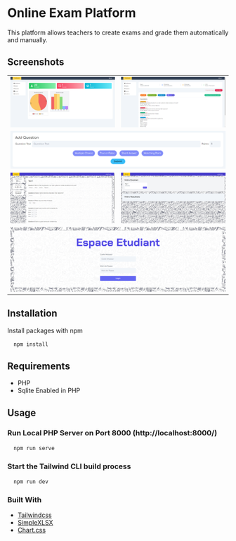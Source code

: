 # Online Exam Platform

This platform allows teachers to create exams and grade them automatically and manually.

## Screenshots

<table>
  <tbody>
    <tr>
      <td>
        <img src='screenshots\screenshoot-1.png'>
      </td>
      <td>
        <img src='screenshots\screenshoot-3.png'>
      </td>
    </tr>
    <tr>
      <td colspan='2'>
        <img src='screenshots\screenshoot-2.png'>
      </td>
    </tr>
    <tr>
      <td>
        <img src='screenshots\screenshoot-4.png'>
      </td>
      <td>
        <img src='screenshots\screenshoot-5.png'>
      </td>
    </tr>
    <tr>
      <td colspan='2'>
        <img src='screenshots\screenshoot-6.png'>
      </td>
    </tr>
  </tbody>
</table>



## Installation

Install packages with npm

```bash
  npm install
```

## Requirements

- PHP
- Sqlite Enabled in PHP

## Usage

### Run Local PHP Server on Port 8000 (http://localhost:8000/)

```bash
  npm run serve
```

### Start the Tailwind CLI build process

```bash
  npm run dev
```

### Built With

* [Tailwindcss](https://github.com/tailwindlabs/tailwindcss)
* [SimpleXLSX](https://github.com/shuchkin/simplexlsx)
* [Chart.css](https://github.com/ChartsCSS/charts.css)
